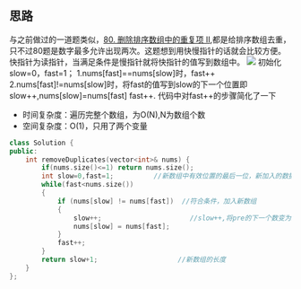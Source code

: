 ## 思路
与之前做过的一道题类似，[80. 删除排序数组中的重复项 II](https://leetcode-cn.com/problems/remove-duplicates-from-sorted-array-ii/),都是给排序数组去重，
只不过80题是数字最多允许出现两次。这题想到用快慢指针的话就会比较方便。快指针为读指针，当满足条件是慢指针就将快指针的值写到数组中。
![](https://user-images.githubusercontent.com/30331289/85866755-79b78a00-b7fa-11ea-8974-59c6ccf90568.png)
初始化slow=0，fast=1；
1.nums[fast]==nums[slow]时，fast++
2.nums[fast]!=nums[slow]时，将fast的值写到slow的下一个位置即  slow++,nums[slow]=nums[fast] fast++.
代码中对fast++的步骤简化了一下

- 时间复杂度：遍历完整个数组，为O(N),N为数组个数
- 空间复杂度：O(1)，只用了两个变量

```c++
class Solution {
public:
    int removeDuplicates(vector<int>& nums) {
        if(nums.size()<=1) return nums.size();
	    int slow=0,fast=1;          //新数组中有效位置的最后一位，新加入的数据应当写到slow+1
	    while(fast<nums.size())
	    {
		    if (nums[slow] != nums[fast])  //符合条件，加入新数组
		    {
                slow++;                      //slow++,将pre的下一个数变为nums[fast]
			    nums[slow] = nums[fast];  
		    }
            fast++;
	    }
	    return slow+1;                    //新数组的长度
    }
};
```
